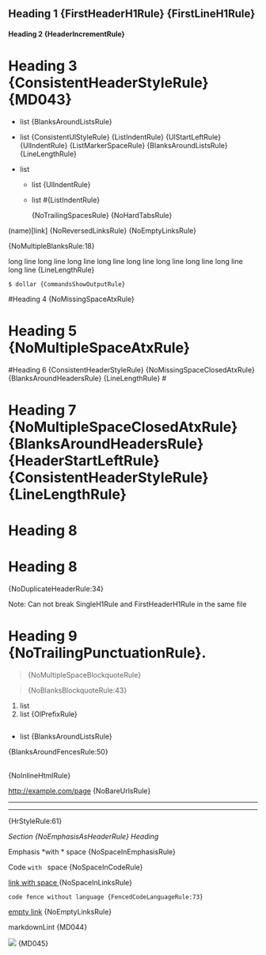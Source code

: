 ## Heading 1 {FirstHeaderH1Rule} {FirstLineH1Rule}

#### Heading 2 {HeaderIncrementRule}

# Heading 3 {ConsistentHeaderStyleRule} {MD043} #

* list {BlanksAroundListsRule}
 +  list {ConsistentUlStyleRule} {ListIndentRule} {UlStartLeftRule} {UlIndentRule} {ListMarkerSpaceRule} {BlanksAroundListsRule} {LineLengthRule}

* list
   * list {UlIndentRule}
  * list #{ListIndentRule}

	{NoTrailingSpacesRule} {NoHardTabsRule} 

(name)[link] {NoReversedLinksRule} {NoEmptyLinksRule}


{NoMultipleBlanksRule:18}

long line long line long line long line long line long line long line long line long line {LineLengthRule}

    $ dollar {CommandsShowOutputRule}

#Heading 4 {NoMissingSpaceAtxRule}

#  Heading 5 {NoMultipleSpaceAtxRule}

#Heading 6 {ConsistentHeaderStyleRule} {NoMissingSpaceClosedAtxRule} {BlanksAroundHeadersRule} {LineLengthRule} #
 #  Heading 7 {NoMultipleSpaceClosedAtxRule} {BlanksAroundHeadersRule} {HeaderStartLeftRule} {ConsistentHeaderStyleRule} {LineLengthRule}  #

# Heading 8

# Heading 8

{NoDuplicateHeaderRule:34}

Note: Can not break SingleH1Rule and FirstHeaderH1Rule in the same file

# Heading 9 {NoTrailingPunctuationRule}.

>  {NoMultipleSpaceBlockquoteRule}

> {NoBlanksBlockquoteRule:43}

1. list
3. list {OlPrefixRule}

```js
```
* list {BlanksAroundListsRule}

{BlanksAroundFencesRule:50}

<br/> {NoInlineHtmlRule}

http://example.com/page {NoBareUrlsRule}

---

***

{HrStyleRule:61}

_Section {NoEmphasisAsHeaderRule} Heading_

Emphasis *with * space {NoSpaceInEmphasisRule}

Code `with ` space {NoSpaceInCodeRule}

[link with space ](link) {NoSpaceInLinksRule}

```
code fence without language {FencedCodeLanguageRule:73}
```

[empty link]() {NoEmptyLinksRule}

markdownLint {MD044}

![](image.jpg) {MD045}
